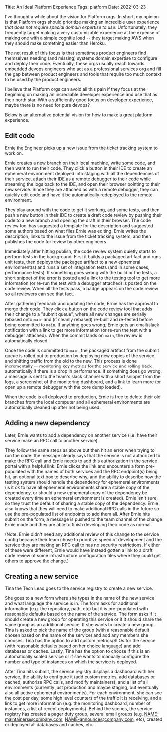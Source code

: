 Title: An Ideal Platform Experience
Tags: platform
Date: 2022-03-23

I've thought a while about the vision for Platform orgs. In short, my opinion
is that 
Platform orgs should prioritize making an incredible user experience _that does not require special domain expertise to use_.
Unfortunately, they frequently target making a very customizable experience at
the expense of making one with a simple cognitie load  -- they target making AWS when they
should make something easier than Heroku. 

The net result of this focus is that
sometimes product engineers find themselves needing (and missing) systems
domain expertise to configure and deploy their code. Eventually, these orgs 
usually reach towards  embedded devops engineers who act as a professional 
services org and fill 
the gap between product engineers and tools that require too much context to
be used by the product engineers.

I believe that Platform orgs can avoid all this pain if they focus at the 
beginning on making an incrediable developer experience and use that as their
north star. With a sufficiently good focus on developer experience, maybe there
is no need for pure devops?

Below is an alternative potential vision for how
to make a great platform experience.

##  Edit code

Ernie the Engineer picks up a new issue from the ticket tracking system to work on. 

Ernie creates a new branch on their local machine, write some code, and then want to run their code. They click a button in their IDE to create an ephemeral environment deployed into staging with all the dependencies of their service, attach their IDE as a remote debugger to their code while streaming the logs back to the IDE, and open their browser pointing to their new service. Since they are attached as with a remote debugger, they can quickly edit code and have it be automatically redeployed to the remote environment.

They play around with the code to get it working, add some tests, and then push a new button in their IDE to create a draft code review by pushing their code to a new branch and opening the draft in their browser. The code review tool has suggested a template for the description and suggested some authors based on what files Ernie was editing. Ernie writes the description, links to the issue from the ticket tracking system, and then publishes the code for review by other engineers.

Immediately after hitting publish, the code review system quietly starts to perform tests in the background. First it builds a packaged artifact and runs unit tests, then deploys the packaged artifact to a new ephemeral environment(s) and runs a set of integration tests (and in some cases, performance tests). If something goes wrong with the build or the tests, a short snippet of the error is posted and a link to the testing tool to get more information (or re-run the test with a debugger attached) is posted on the code review. When all the tests pass, a badge appears on the code review so all reviewers can see that fact.

After gathering feedback and updating the code, Ernie has the approval to merge their code. They click a button on the code review tool that adds their change to a "submit queue", where all new changes are serially rebased onto `main` and (if cleanly rebased) re-built and re-tested before being committed to `main`. If anything goes wrong, Ernie gets an email/slack notification with a link to get more information (or re-run the test with a debugger attached). When the commit lands on `main`, the review is automatically closed.

Once the code is committed to `main`, the packaged artifact from the submit queue is rolled out to production by deploying new copies of the service and shifting traffic from the old to the new. This process is done incrementally -- monitoring key metrics for the service and rolling back automatically if there is a drop in performance. If something does go wrong, a message is sent to the team's slack channel with a short snippet from the logs, a screenshot of the monitoring dashboard, and a link to learn more (or open up a remote debugger with the core dump loaded). 

When the code is all deployed to production, Ernie is free to delete their old branches from the local computer and all ephemeral environments are automatically cleaned up after not being used. 

## Adding a new dependency

Later, Ernie wants to add a dependency on another service (i.e. have their service make an RPC call to another service). 

They follow the same steps as above but then hit an error when trying to run the code: the message clearly says that the service is not authorized to make the RPC call and Ernie needs to add this authorization in the service portal with a helpful link. Ernie clicks the link and encounters a form pre-populated with the names of both services and the RPC endpoint(s) being hit, an optional text box to describe why, and the ability to describe how the testing system should handle the dependency for ephemeral environments (is it ok to have all ephemeral environments share a stable copy of the dependency, or should a new ephemeral copy of the dependency be created every time an ephemeral environment is created). Ernie isn't sure, so they trust the default of sharing a stable copy of the dependency. Ernie also knows that they will need to make additional RPC calls in the future so use the pre-populated list of endpoints to add them all. After Ernie hits submit on the form, a message is pushed to the team channel of the change Ernie made and they are able to finish developing their code as normal.

(Note: Ernie didn't need any additional review of this change to the service config because their team chose to prioritize speed of development and the service they are making an RPC call to has no security restrictions. If either of these were different, Ernie would have instead gotten a link to a draft code review of some infrastructure configuration files where they could get others to approve the change.)

## Creating a new service

Tina the Tech Lead goes to the service registry to create a new service. 

She goes to a new form where she types in the name of the new service and what language the service is in. The form asks for additional information (e.g. the repository, path, etc) but it is pre-populated with reasonable defaults based on the name of the service. The form asks if it should create a new group for operating this service or if it should share the same group as an additional service. If she wants to create a new group, Tina is asked to pick the name of the group (with a reasonable default chosen based on the name of the service) and add any members she chooses. Tina has the option to add custom metrics/SLOs for the service (with reasonable defaults based on her choice language) and add databases or caches. Lastly, Tina has the option to choose if this is an automatically scaled service or if she wants to manually configure the number and type of instances on which the service is deployed.

After Tina hits submit, the service registry displays a dashboard with her service, the ability to configure it (add custom metrics, add databases or cached, authorize RPC calls, and modify maintainers), and a list of all environments (currently just production and maybe staging, but eventually also all active ephemeral environments). For each environment, she can see the cost per day, some high level counters of the traffic it is receiving, and a link to get more information (e.g. the monitoring dashboard, number of instances, a list of recent deployments). Behind the scenes, the service registry has created a pager duty group, several email groups (e.g. NAME-maintainers@company.com, NAME-announce@company.com, etc), created or deployed all databases and caches, etc.
